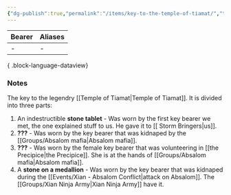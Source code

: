 ```yaml
---
{"dg-publish":true,"permalink":"/items/key-to-the-temple-of-tiamat/","tags":["item"],"dgShowBacklinks":true,"dgShowLocalGraph":true,"noteIcon":"item","created":"2024-01-06T13:32:16.425+01:00","updated":"2024-01-18T10:42:17.692+01:00"}
---
```


| Bearer | Aliases |
| ------ | ------- |
| \-     | \-      |

{ .block-language-dataview}
### Notes
The key to the legendry [[Temple of Tiamat\|Temple of Tiamat]].
It is divided into three parts:
1. An indestructible **stone tablet** - Was worn by the first key bearer we met, the one explained stuff to us. He gave it to [[ Storm Bringers\|us]].
2. **???** - Was worn by the key bearer that was kidnaped by the [[Groups/Absalom mafia\|Absalom mafia]]. 
3. **???** - Was worn by the female key bearer that was volunteering in [[the Precipice\|the Precipice]]. She is at the hands of [[Groups/Absalom mafia\|Absalom mafia]].
4. A **stone on a medallion** - Was worn by the key bearer that was kidnaped during the [[Events/Xian - Absalom Conflict\|attack on Absalom]]. The [[Groups/Xian Ninja Army\|Xian Ninja Army]] have it.
